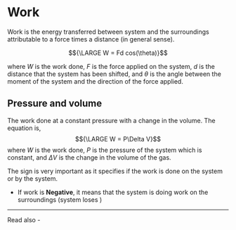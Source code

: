 # Work
Work is the energy transferred between system and the surroundings attributable to a force times a distance (in general sense). 

$${\LARGE W = Fd cos(\theta)}$$

where *W* is the work done,
*F* is the force applied on the system,
*d* is the distance that the system has been shifted, and
${\theta}$ is the angle between the moment of the system and the direction of the force applied.

## Pressure and volume
The work done at a constant pressure with a change in the volume. The equation is,
$${\LARGE W = P\Delta V}$$
where *W* is the work done,
*P* is the pressure of the system which is constant, and
${\Delta V}$ is the change in the volume of the gas.

The sign is very important as it specifies if the work is done on the system or by the system.

- If work is **Negative**, it means that the system is doing work on the surroundings (system loses )



---
Read also - 
